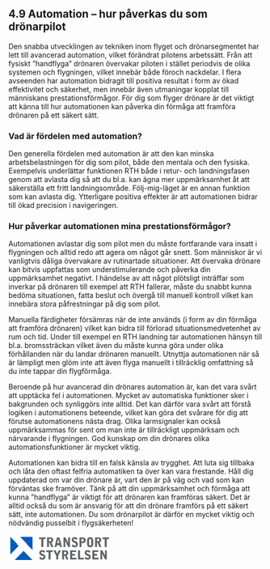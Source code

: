 ## 4.9 Automation – hur påverkas du som drönarpilot

Den snabba utvecklingen av tekniken inom flyget och drönarsegmentet har lett till avancerad automation, vilket förändrat pilotens arbetssätt. Från att fysiskt ”handflyga” drönaren övervakar piloten i stället periodvis de olika systemen och flygningen, vilket innebär både föroch nackdelar. I flera avseenden har automation bidragit till positiva resultat i form av ökad effektivitet och säkerhet, men innebär även utmaningar kopplat till människans prestationsförmågor. För dig som flyger drönare är det viktigt att känna till hur automationen kan påverka din förmåga att framföra drönaren på ett säkert sätt.

### Vad är fördelen med automation?

Den generella fördelen med automation är att den kan minska arbetsbelastningen för dig som pilot, både den mentala och den fysiska. Exempelvis underlättar funktionen RTH både i retur- och landningsfasen genom att avlasta dig så att du bl.a. kan ägna mer uppmärksamhet åt att säkerställa ett fritt landningsområde. Följ-mig-läget är en annan funktion som kan avlasta dig. Ytterligare positiva effekter är att automationen bidrar till ökad precision i navigeringen.

### Hur påverkar automationen mina prestationsförmågor?

Automationen avlastar dig som pilot men du måste fortfarande vara insatt i flygningen och alltid redo att agera om något går snett. Som människor är vi vanligtvis dåliga övervakare av rutinartade situationer. Att övervaka drönare kan bitvis uppfattas som understimulerande och påverka din uppmärksamhet negativt. I händelse av att något plötsligt inträffar som inverkar på drönaren till exempel att RTH fallerar, måste du snabbt kunna bedöma situationen, fatta beslut och övergå till manuell kontroll vilket kan innebära stora påfrestningar på dig som pilot.

Manuella färdigheter försämras när de inte används (i form av din förmåga att framföra drönaren) vilket kan bidra till förlorad situationsmedvetenhet av rum och tid. Under till exempel en RTH landning tar automationen hänsyn till bl.a. bromssträckan vilket även du måste kunna göra under olika förhållanden när du landar drönaren manuellt. Utnyttja automationen när så är lämpligt men glöm inte att även flyga manuellt i tillräcklig omfattning så du inte tappar din flygförmåga.

Beroende på hur avancerad din drönares automation är, kan det vara svårt att upptäcka fel i automationen. Mycket av automatiska funktioner sker i bakgrunden och synliggörs inte alltid. Det kan därför vara svårt att förstå logiken i automationens beteende, vilket kan göra det svårare för dig att förutse automationens nästa drag. Olika larmsignaler kan också uppmärksammas för sent om man inte är tillräckligt uppmärksam och närvarande i flygningen. God kunskap om din drönares olika automationsfunktioner är mycket viktig.

Automationen kan bidra till en falsk känsla av trygghet. Att luta sig tillbaka och låta den oftast felfria automatiken ta över kan vara frestande. Håll dig uppdaterad om var din drönare är, vart den är på väg och vad som kan förväntas ske framöver. Tänk på att din uppmärksamhet och förmåga att kunna ”handflyga” är viktigt för att drönaren kan framföras säkert. Det är alltid också du som är ansvarig för att din drönare framförs på ett säkert sätt, inte automationen. Du som drönarpilot är därför en mycket viktig och nödvändig pusselbit i flygsäkerheten!

![Transport Styrelsen](./images/Logga.png)
